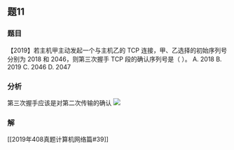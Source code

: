 ## 题11
### 题目
【2019】若主机甲主动发起一个与主机乙的 TCP 连接，甲、乙选择的初始序列号分别为 2018 和 2046，则第三次握手 TCP 段的确认序列号是（ ）。
A. 2018
B. 2019
C. 2046
D. 2047
### 分析
第三次握手应该是对第二次传输的确认
![](https://img.hwenyi.live/202411201236320.webp)
### 解
[[2019年408真题计算机网络篇#39]]